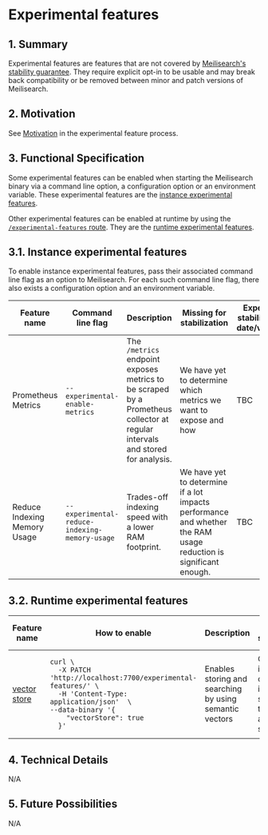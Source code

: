 # Experimental features

## 1. Summary

Experimental features are features that are not covered by [Meilisearch's stability guarantee](https://github.com/meilisearch/engine-team/blob/main/resources/versioning-policy.md). They require explicit opt-in to be usable and may break back compatibility or be removed between minor and patch versions of Meilisearch.

## 2. Motivation

See [Motivation](https://github.com/meilisearch/engine-team/blob/main/resources/experimental-features.md#motivation) in the experimental feature process.

## 3. Functional Specification

Some experimental features can be enabled when starting the Meilisearch binary via a command line option, a configuration option or an environment variable. These experimental features are the [instance experimental features](#31-instance-experimental-features).

Other experimental features can be enabled at runtime by using the [`/experimental-features` route](./0194-experimental-feature-api.md). They are the [runtime experimental features](#32-runtime-experimental-features).

## 3.1. Instance experimental features

To enable instance experimental features, pass their associated command line flag as an option to Meilisearch. For each such command line flag, there also exists a configuration option and an environment variable.

|Feature name|Command line flag|Description|Missing for stabilization|Expected stabilization date/version|Product discussion|
|------------|-----------------|-----------|-------------------------|-----------------------------------|------------------|
|Prometheus Metrics|`--experimental-enable-metrics`|The `/metrics` endpoint exposes metrics to be scraped by a Prometheus collector at regular intervals and stored for analysis.|We have yet to determine which metrics we want to expose and how|TBC|<https://github.com/meilisearch/product/discussions/625>|
|Reduce Indexing Memory Usage|`--experimental-reduce-indexing-memory-usage`|Trades-off indexing speed with a lower RAM footprint.|We have yet to determine if a lot impacts performance and whether the RAM usage reduction is significant enough.|TBC|<https://github.com/meilisearch/product/discussions/652>|


## 3.2. Runtime experimental features

<table>
    <thead>
        <tr>
            <th>Feature name</th>
  			<th>How to enable</th>
  			<th>Description</th>
  			<th>Missing for stabilization</th>
  			<th>Expected stabilization date/version</th>
            <th>Product discussion</th>
        </tr>
    </thead>
    <tbody>
        <tr>
            <td><a id="user-content-vector-store" class="anchor" aria-hidden="true" href="#vector-store">vector store</a></td>
            <td><!-- The newline below is required for the markdown to be rendered by GitHub -->

```
curl \
  -X PATCH 'http://localhost:7700/experimental-features/' \
  -H 'Content-Type: application/json'  \
--data-binary '{
    "vectorStore": true
  }'
```

 </td><!-- The newline above + starting from column 0 are required for the markdown to be rendered by GitHub -->
  			<td>Enables storing and searching by using semantic vectors</td>
  			<td>Confidence in the speed of the indexation, search of the vectors, and API surface</td>
  			<td>v1.4</td>
            <td>

<https://github.com/meilisearch/product/discussions/677>

</td>
        </tr>
    </tbody>
</table>



## 4. Technical Details

N/A

## 5. Future Possibilities

N/A